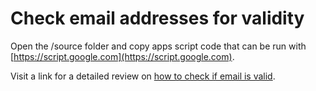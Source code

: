 # Check email addresses for validity
Open the /source folder and copy apps script code that can be run with [https://script.google.com](https://script.google.com).

Visit a link for a detailed review on [how to check if email is valid](https://emailverificationaddon.com).